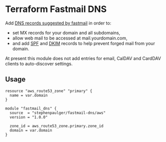 # Terraform Fastmail DNS

Add [DNS records suggested by fastmail](https://www.fastmail.com/help/receive/domains-advanced.html)
in order to:

 * set MX records for your domain and all subdomains,
 * allow web mail to be accessed at mail.yourdomain.com,
 * and add [SPF](https://en.wikipedia.org/wiki/Sender_Policy_Framework) and [DKIM](https://en.wikipedia.org/wiki/DomainKeys_Identified_Mail) records to help prevent forged mail from your domain.

At present this module does not add entries for email, CalDAV and CardDAV clients to auto-discover settings.

## Usage

```hcl
resource "aws_route53_zone" "primary" {
  name = var.domain
}

module "fastmail_dns" {
  source  = "stephenpaulger/fastmail-dns/aws"
  version = "1.0.0"

  zone_id = aws_route53_zone.primary.zone_id
  domain = var.domain
}
```
